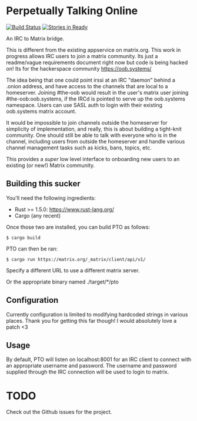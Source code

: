 # Perpetually Talking Online

[![Build Status](https://travis-ci.org/tdfischer/pto.svg?branch=master)](https://travis-ci.org/tdfischer/pto)
[![Stories in Ready](https://badge.waffle.io/tdfischer/pto.png?label=ready&title=Ready)](https://waffle.io/tdfischer/pto)

An IRC to Matrix bridge.

This is different from the existing appservice on matrix.org. This work in
progress allows IRC users to join a matrix community. Its just a readme/vague
requirements document right now but code is being hacked on! Its for the
hackerspace community https://oob.systems/

The idea being that one could point irssi at an IRC "daemon" behind a .onion
address, and have access to the channels that are local to a homeserver. Joining
\#the-oob would result in the user's matrix user joining \#the-oob:oob.systems, if
the IRCd is pointed to serve up the oob.systems namespace. Users can use SASL
auth to login with their existing oob.systems matrix account.

It would be impossible to join channels outside the homeserver for simplicity of
implementation, and really, this is about building a tight-knit community. One
should still be able to talk with everyone who is in the channel, including
users from outside the homeserver and handle various channel management tasks
such as kicks, bans, topics, etc.

This provides a *super* low level interface to onboarding new users to an
existing (or new!) Matrix community.

## Building this sucker

You'll need the following ingredients: 

- Rust >= 1.5.0: https://www.rust-lang.org/
- Cargo (any recent)

Once those two are installed, you can build PTO as follows:

  ``$ cargo build``

PTO can then be ran:

  ``$ cargo run https://matrix.org/_matrix/client/api/v1/``

Specify a different URL to use a different matrix server.

Or the appropriate binary named ./target/*/pto

## Configuration

Currently configuration is limited to modifying hardcoded strings in various
places. Thank you for getting this far though! I would absolutely love a patch
<3

## Usage

By default, PTO will listen on localhost:8001 for an IRC client to connect with
an appropriate username and password. The username and password supplied through
the IRC connection will be used to login to matrix.

# TODO

Check out the Github issues for the project.
